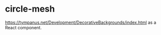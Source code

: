 # circle-mesh
https://tympanus.net/Development/DecorativeBackgrounds/index.html as a React component.

